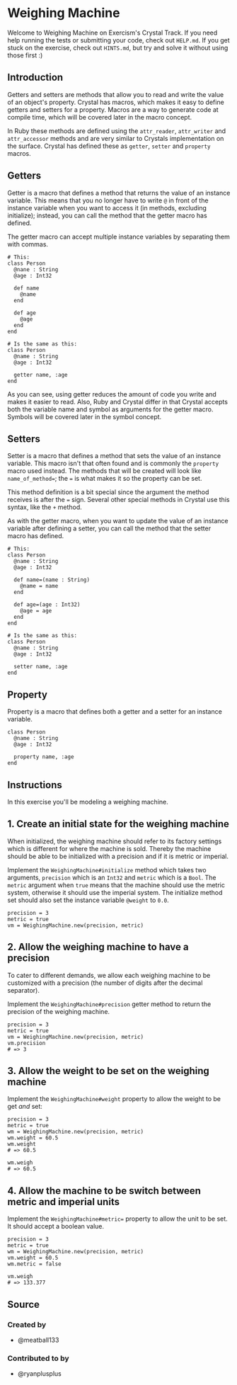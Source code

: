 # Weighing Machine

Welcome to Weighing Machine on Exercism's Crystal Track.
If you need help running the tests or submitting your code, check out `HELP.md`.
If you get stuck on the exercise, check out `HINTS.md`, but try and solve it without using those first :)

## Introduction

Getters and setters are methods that allow you to read and write the value of an object's property. 
Crystal has macros, which makes it easy to define getters and setters for a property.
Macros are a way to generate code at compile time, which will be covered later in the macro concept.

In Ruby these methods are defined using the `attr_reader`, `attr_writer` and `attr_accessor` methods and are very similar to Crystals implementation on the surface.
Crystal has defined these as `getter`, `setter` and `property` macros.

## Getters

Getter is a macro that defines a method that returns the value of an instance variable.
This means that you no longer have to write `@` in front of the instance variable when you want to access it (in methods, excluding initialize); instead, you can call the method that the getter macro has defined.

The getter macro can accept multiple instance variables by separating them with commas.

```crystal
# This:
class Person
  @nane : String
  @age : Int32

  def name
    @name
  end

  def age
    @age
  end
end

# Is the same as this:
class Person
  @name : String
  @age : Int32

  getter name, :age
end
```

As you can see, using getter reduces the amount of code you write and makes it easier to read.
Also, Ruby and Crystal differ in that Crystal accepts both the variable name and symbol as arguments for the getter macro.
Symbols will be covered later in the symbol concept.

## Setters

Setter is a macro that defines a method that sets the value of an instance variable.
This macro isn't that often found and is commonly the `property` macro used instead.
The methods that will be created will look like `name_of_method=`; the `=` is what makes it so the property can be set.

This method definition is a bit special since the argument the method receives is after the `=` sign.
Several other special methods in Crystal use this syntax, like the `+` method.

As with the getter macro, when you want to update the value of an instance variable after defining a setter, you can call the method that the setter macro has defined.

```crystal
# This:
class Person
  @name : String
  @age : Int32

  def name=(name : String)
    @name = name
  end

  def age=(age : Int32)
    @age = age
  end
end

# Is the same as this:
class Person
  @name : String
  @age : Int32

  setter name, :age
end
```

## Property

Property is a macro that defines both a getter and a setter for an instance variable.

```crystal
class Person
  @name : String
  @age : Int32

  property name, :age
end
```

[getter]: https://crystal-lang.org/api/Object.html#getter%28%2Anames%2C%26block%29-macro
[setter]: https://crystal-lang.org/api/Object.html#setter%28%2Anames%29-macro
[property]: https://crystal-lang.org/api/Object.html#property%28%2Anames%2C%26block%29-macro

## Instructions

In this exercise you'll be modeling a weighing machine.

## 1. Create an initial state for the weighing machine

When initialized, the weighing machine should refer to its factory settings which is different for where the machine is sold.
Thereby the machine should be able to be initialized with a precision and if it is metric or imperial.

Implement the `WeighingMachine#initialize` method which takes two arguments, `precision` which is an `Int32` and `metric` which is a `Bool`.
The `metric` argument when `true` means that the machine should use the metric system, otherwise it should use the imperial system.
The initialize method set should also set the instance variable `@weight` to `0.0`.

```crystal
precision = 3
metric = true
vm = WeighingMachine.new(precision, metric)
```

## 2. Allow the weighing machine to have a precision

To cater to different demands, we allow each weighing machine to be customized with a precision (the number of digits after the decimal separator).

Implement the `WeighingMachine#precision` getter method to return the precision of the weighing machine.

```crystal
precision = 3
metric = true
vm = WeighingMachine.new(precision, metric)
vm.precision
# => 3
```

## 3. Allow the weight to be set on the weighing machine

Implement the `WeighingMachine#weight` property to allow the weight to be get _and_ set:

```crystal
precision = 3
metric = true
wm = WeighingMachine.new(precision, metric)
wm.weight = 60.5
wm.weight
# => 60.5

wm.weigh
# => 60.5
```

## 4. Allow the machine to be switch between metric and imperial units

Implement the `WeighingMachine#metric=` property to allow the unit to be set.
It should accept a boolean value.

```crystal
precision = 3
metric = true
wm = WeighingMachine.new(precision, metric)
vm.weight = 60.5
wm.metric = false

vm.weigh
# => 133.377
```

## Source

### Created by

- @meatball133

### Contributed to by

- @ryanplusplus